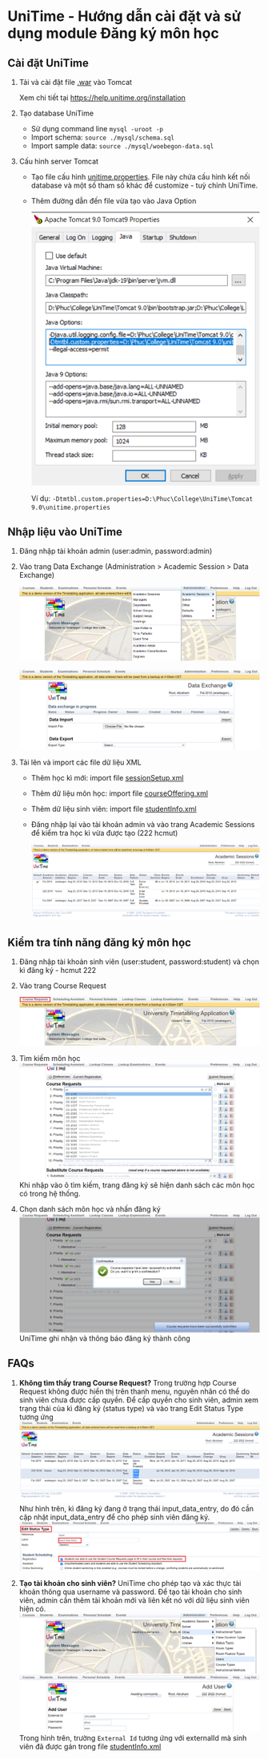 # UniTime - Hướng dẫn cài đặt và sử dụng module Đăng ký môn học

## Cài đặt UniTime
1. Tải và cài đặt file [.war](./war/check/UniTime.war) vào Tomcat
   
   Xem chi tiết tại <https://help.unitime.org/installation>

2. Tạo database UniTime
    - Sử dụng command line `mysql -uroot -p`
    - Import schema: `source ./mysql/schema.sql`
    - Import sample data: `source ./mysql/woebegon-data.sql`

1. Cấu hình server Tomcat
    - Tạo file cấu hình [unitime.properties](./unitime.properties). File này chứa cấu hình kết nối database và một số tham số khác để customize - tuỳ chỉnh UniTime.
    - Thêm đường dẫn đến file vừa tạo vào Java Option

      ![](./images/tomcat.png)

      Ví dụ: `-Dtmtbl.custom.properties=D:\Phuc\College\UniTime\Tomcat 9.0\unitime.properties`

## Nhập liệu vào UniTime
1. Đăng nhập tài khoản admin (user:admin, password:admin)
2. Vào trang Data Exchange (Administration > Academic Session > Data Exchange)
    
    ![](./images/where_data_exchange.png)
    
    ![](./images/data_exchange.png)
3. Tải lên và import các file dữ liệu XML
    - Thêm học kì mới: import file [sessionSetup.xml](./xml/blank1_sessionSetup.xml)
    - Thêm dữ liệu môn học: import file [courseOffering.xml](./xml/blank2_courseOfferingImport.xml)
    - Thêm dữ liệu sinh viên: import file [studentInfo.xml](./xml/blank3_studentInfoImport.xml)
    - Đăng nhập lại vào tài khoản admin và vào trang Academic Sessions để kiểm tra học kì vừa được tạo (222 hcmut)
        
        ![](./images/academic_sessions.png)

## Kiểm tra tính năng đăng ký môn học
1. Đăng nhập tài khoản sinh viên (user:student, password:student) và chọn kì đăng ký - hcmut 222
2. Vào trang Course Request
   
   ![](./images/where_course_request.png)
3. Tìm kiếm môn học
   ![search in course request](./images/search_in_course_request.png)
   Khi nhập vào ô tìm kiếm, trang đăng ký sẽ hiện danh sách các môn học có trong hệ thống.
3. Chọn danh sách môn học và nhấn đăng ký
    ![submit course request success](./images/submit_course_request_success.png)
    UniTime ghi nhận và thông báo đăng ký thành công

## FAQs
1. __Không tìm thấy trang Course Request?__
   Trong trường hợp Course Request không được hiển thị trên thanh menu, nguyên nhân có thể do sinh viên chưa được cấp quyền. Để cấp quyền cho sinh viên, admin xem trạng thái của kì đăng ký (status type) và vào trang Edit Status Type tương ứng
    ![view session status](./images/session_status_input_data_entry.png)
    Như hình trên, kì đăng ký đang ở trạng thái input_data_entry, do đó cần cập nhật input_data_entry để cho phép sinh viên đăng ký.
    ![edit status type](./images/edit_status_type.png)

2. __Tạo tài khoản cho sinh viên?__
   UniTime cho phép tạo và xác thực tài khoản thông qua username và password. Để tạo tài khoản cho sinh viên, admin cần thêm tài khoản mới và liên kết nó với dữ liệu sinh viên hiện có.
    ![](./images/where_manage_user.png)
    ![add user](./images/add_user.png)
    Trong hình trên, trường `External Id` tương ứng với externalId mà sinh viên đã được gán trong file [studentInfo.xml](./xml/blank3_studentInfoImport.xml)
